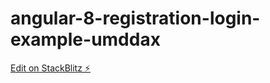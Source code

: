 # angular-8-registration-login-example-umddax

[Edit on StackBlitz ⚡️](https://stackblitz.com/edit/angular-8-registration-login-example-umddax)